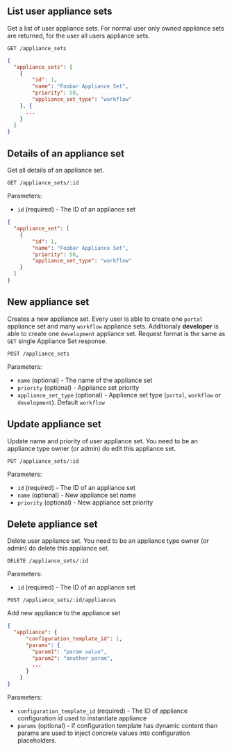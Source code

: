 ## List user appliance sets

Get a list of user appliance sets. For normal user only owned appliance sets are returned, for the user all users appliance sets.

```
GET /appliance_sets
```

```json
{
  "appliance_sets": [
    {
        "id": 1,
        "name": "Foobar Appliance Set",
        "priority": 50,
        "appliance_set_type": "workflow"
    }, {
      ...
    }
  ]
}
```

## Details of an appliance set

Get all details of an appliance set.

```
GET /appliance_sets/:id
```

Parameters:

+ `id` (required) - The ID of an appliance set

```json
{
  "appliance_set": [
    {
        "id": 1,
        "name": "Foobar Appliance Set",
        "priority": 50,
        "appliance_set_type": "workflow"
    }
  ]
}
```

## New appliance set

Creates a new appliance set. Every user is able to create one `portal` appliance set and many `workflow` appliance sets. Additionaly **developer** is able to create one `development` appliance set. Request format is the same as `GET` single Appliance Set response.

```
POST /appliance_sets
```

Parameters:

+ `name` (optional) - The name of the appliance set
+ `priority` (optional) - Appliance set priority
+ `appliance_set_type` (optional) - Appliance set type (`portal`, `workflow` or `development`). Default `workflow`

## Update appliance set

Update name and priority of user appliance set. You need to be an appliance type owner (or admin) do edit this appliance set.

```
PUT /appliance_sets/:id
```

Parameters:

+ `id` (required) - The ID of an appliance set
+ `name` (optional) - New appliance set name
+ `priority` (optional) - New appliance set priority

## Delete appliance set

Delete user appliance set. You need to be an appliance type owner (or admin) do delete this appliance set.

```
DELETE /appliance_sets/:id
```

Parameters:

+ `id` (required) - The ID of an appliance set

```
POST /appliance_sets/:id/appliances
```

Add new appliance to the appliance set

```json
{
  "appliance": {
      "configuration_template_id": 1,
      "params": {
        "param1": "param value",
        "param2": "another param",
        ...
      }
    }
}
```

Parameters:

+ `configuration_template_id` (required) - The ID of appliance configuration id used to instantiate appliance
+ `params` (optional) - if configuration template has dynamic content than params are used to inject concrete values into configuration placeholders.